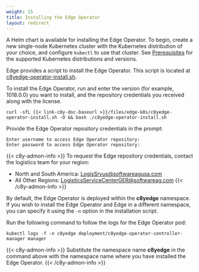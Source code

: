 ```yaml
---
weight: 15
title: Installing the Edge Operator
layout: redirect
---
```


A Helm chart is available for installing the Edge Operator. To begin, create a new single-node Kubernetes cluster with the Kubernetes distribution of your choice, and configure `kubectl` to use that cluster. See [Prerequisites](/edge-k8s/installing-edge-on-k8/#prerequisites) for the supported Kubernetes distributions and versions.

Edge provides a script to install the Edge Operator. This script is located at [c8yedge-operator-install.sh](/files/edge-k8s/c8yedge-operator-install.sh).

To install the Edge Operator, run and enter the version (for example, 1018.0.0) you want to install, and the repository credentials you received along with the license.

```shell
curl -sfL {{< link-c8y-doc-baseurl >}}/files/edge-k8s/c8yedge-operator-install.sh -O && bash ./c8yedge-operator-install.sh
```
Provide the Edge Operator repository credentials in the prompt:

```text
Enter username to access Edge Operator repository:  
Enter password to access Edge Operator repository:
```
{{< c8y-admon-info >}}
To request the Edge repository credentials, contact the logistics team for your region:
* North and South America: LogisSrvus@softwareagusa.com
* All Other Regions: LogisticsServiceCenterGER@softwareag.com {{< /c8y-admon-info >}}

By default, the Edge Operator is deployed within the **c8yedge** namespace. If you wish to install the Edge Operator and Edge in a different namespace, you can specify it using the `-n` option in the installation script.

Run the following command to follow the logs for the Edge Operator pod:
```shell
kubectl logs -f -n c8yedge deployment/c8yedge-operator-controller-manager manager
```
{{< c8y-admon-info >}}
Substitute the namespace name **c8yedge** in the command above with the namespace name where you have installed the Edge Operator.
{{< /c8y-admon-info >}}
